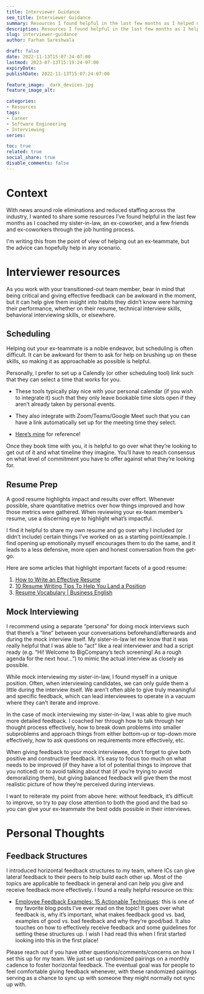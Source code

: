 ```yaml
---
title: Interviewer Guidance
seo_title: Interviewer Guidance
summary: Resources I found helpful in the last few months as I helped do mock interviews for friends, family, and acquaintances through layoffs.
description: Resources I found helpful in the last few months as I helped do mock interviews for friends, family, and acquaintances through layoffs.
slug: interviewer-guidance
author: Farhan Sareshwala

draft: false
date: 2022-11-13T15:07:24-07:00
lastmod: 2023-07-13T15:19:24-07:00
expiryDate: 
publishDate: 2022-11-13T15:07:24-07:00

feature_image: _dark_devices.jpg
feature_image_alt: 

categories: 
- Resources
tags:
- Career
- Software Engineering
- Interviewing
series:

toc: true
related: true
social_share: true
disable_comments: false
---
```


# Context
With news around role eliminations and reduced staffing across the industry, I wanted to share some resources I’ve found helpful in the last few months as I coached my sister-in-law, an ex-coworker, and a few friends and ex-coworkers through the job hunting process.

I'm writing this from the point of view of helping out an ex-teammate, but the advice can hopefully help in any scenario.



# Interviewer resources
As you work with your transitioned-out team member, bear in mind that being critical and giving effective feedback can be awkward in the moment, but it can help give them insight into habits they didn’t know were harming their performance, whether on their resume, technical interview skills, behavioral interviewing skills, or elsewhere.

## Scheduling
Helping out your ex-teammate is a noble endeavor, but scheduling is often difficult. It can be awkward for them to ask for help on brushing up on these skills, so making it as approachable as possible is helpful.

Personally, I prefer to set up a Calendly (or other scheduling tool) link such that they can select a time that works for you. 

- These tools typically play nice with your personal calendar (if you wish to integrate it) such that they only leave bookable time slots open if they aren’t already taken by personal events. 

- They also integrate with Zoom/Teams/Google Meet such that you can have a link automatically set up for the meeting time they select. 

- [Here’s mine](https://calendly.com/_fsaresh/syncup) for reference!

Once they book time with you, it is helpful to go over what they’re looking to get out of it and what timeline they imagine. You’ll have to reach consensus on what level of commitment you have to offer against what they’re looking for.

## Resume Prep
A good resume highlights impact and results over effort. Whenever possible, share quantitative metrics over how things improved and how those metrics were gathered. When reviewing your ex-team member’s resume, use a discerning eye to highlight what’s impactful.

I find it helpful to share my own resume and go over why I included (or didn’t include) certain things I’ve worked on as a starting point/example. I find opening up emotionally myself encourages them to do the same, and it leads to a less defensive, more open and honest conversation from the get-go.

Here are some articles that highlight important facets of a good resume:
1. [How to Write an Effective Resume](https://blog.coursera.org/how-to-write-an-effective-resume/)
2. [10 Resume Writing Tips To Help You Land a Position](https://www.indeed.com/career-advice/resumes-cover-letters/10-resume-writing-tips)
3. [Resume Vocabulary | Business English](https://www.englishclub.com/business-english/resumes-vocab.htm)

## Mock Interviewing
I recommend using a separate “persona” for doing mock interviews such that there’s a “line” between your conversations beforehand/afterwards and during the mock interview itself. My sister-in-law let me know that it was really helpful that I was able to “act” like a real interviewer and had a script ready (e.g. “Hi! Welcome to BigCompany’s tech screening! As a rough agenda for the next hour...”) to mimic the actual interview as closely as possible.

While mock interviewing my sister-in-law, I found myself in a unique position. Often, when interviewing candidates, we can only guide them a little during the interview itself. We aren’t often able to give truly meaningful and specific feedback, which can lead interviewees to operate in a vacuum where they can’t iterate and improve.

In the case of mock interviewing my sister-in-law, I was able to give much more detailed feedback. I coached her through how to talk through her thought process effectively, how to break down problems into smaller subproblems and approach things from either bottom-up or top-down more effectively, how to ask questions on requirements more effectively, etc.

When giving feedback to your mock interviewee, don’t forget to give both positive and constructive feedback. It’s easy to focus too much on what needs to be improved (if they have a lot of potential things to improve that you noticed) or to avoid talking about that (if you’re trying to avoid demoralizing them), but giving balanced feedback will give them the most realistic picture of how they’re perceived during interviews.

I want to reiterate my point from above here: without feedback, it’s difficult to improve, so try to pay close attention to both the good and the bad so you can give your ex-teammate the best odds possible in their interviews.



# Personal Thoughts
## Feedback Structures
I introduced horizontal feedback structures to my team, where ICs can give lateral feedback to their peers to help build each other up. Most of the topics are applicable to feedback in general and can help you give and receive feedback more effectively. I found a really helpful resource on this:

- [Employee Feedback Examples: 15 Actionable Techniques](https://www.qualtrics.com/blog/employee-feedback-examples/): this is one of my favorite blog posts I’ve ever read on the topic! It goes over what feedback is, why it’s important, what makes feedback good vs. bad, examples of good vs. bad feedback and why they’re good/bad. It also touches on how to effectively receive feedback and some guidelines for setting these structures up. I wish I had read this when I first started looking into this in the first place!

Please reach out if you have other questions/comments/concerns on how I set this up for my team. We just set up randomized pairings on a monthly cadence to foster horizontal feedback. The eventual goal was for people to feel comfortable giving feedback whenever, with these randomized pairings serving as a chance to sync up with someone they might normally not sync up with.
